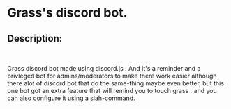 # Grass's discord bot.
<h2>Description:</h2>
<br>

Grass discord bot made using discord.js . And it's a reminder and a privleged bot for admins/moderators to make there work easier although there alot of discord bot that do the same-thing maybe even better, but this one bot got an extra feature that will remind you to touch grass . and you can also configure it using a slah-command.
